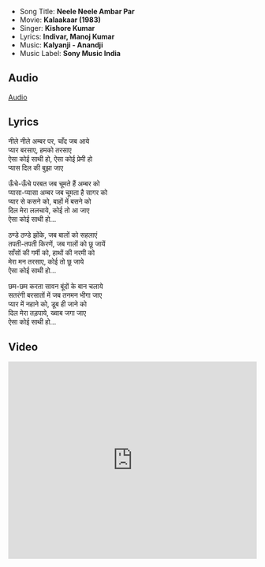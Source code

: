 - Song Title: **Neele Neele Ambar Par**
- Movie: **Kalaakaar (1983)**
- Singer: **Kishore Kumar**
- Lyrics: **Indivar, Manoj Kumar**
- Music: **Kalyanji - Anandji**
- Music Label: **Sony Music India**

## Audio

[Audio](https://github.com/kg-0805/karaoke/blob/main/audio/Kishore%20Kumar/neele_neele_ambar_par.mp3?raw=true ':include :type=audio controls width=200%')

## Lyrics

नीले नीले अम्बर पर, चाँद जब आये<br>
प्यार बरसाए, हमको तरसाए<br>
ऐसा कोई साथी हो, ऐसा कोई प्रेमी हो<br>
प्यास दिल की बुझा जाए<br>

ऊँचे-ऊँचे परबत जब चूमते हैं अम्बर को<br>
प्यासा-प्यासा अम्बर जब चूमता है सागर को<br>
प्यार से कसने को, बाहों में बसने को<br>
दिल मेरा ललचाये, कोई तो आ जाए<br>
ऐसा कोई साथी हो...<br>

ठण्डे ठण्डे झोंके, जब बालों को सहलाएं<br>
तपती-तपती किरणें, जब गालों को छू जायें<br>
साँसों की गर्मी को, हाथों की नरमी को<br>
मेरा मन तरसाए, कोई तो छू जाये<br>
ऐसा कोई साथी हो...<br>

छम-छम करता सावन बूंदों के बान चलाये<br>
सतरंगी बरसातों में जब तनमन भीगा जाए<br>
प्यार में नहाने को, डूब ही जाने को<br>
दिल मेरा तड़पाये, ख्वाब जगा जाए<br>
ऐसा कोई साथी हो...<br>



## Video

<iframe width=100% height="400" src="https://www.youtube.com/embed/eVnG_Rqfgg4" title="YouTube video player" frameborder="0" allow="accelerometer; autoplay; clipboard-write; encrypted-media; gyroscope; picture-in-picture" allowfullscreen></iframe>
